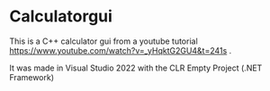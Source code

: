 # Calculatorgui

This is a C++ calculator gui from a youtube tutorial https://www.youtube.com/watch?v=_yHqktG2GU4&t=241s .

It was made in Visual Studio 2022 with the CLR Empty Project (.NET Framework) 
